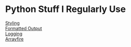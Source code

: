 # Python Stuff I Regularly Use
[Styling](python/py_styling.md)  
[Formatted Output](python/py_formatted_output.md)  
[Logging](python/python/py_logging.md)  
[Arrayfire](python/py_arrayfire.md)  
